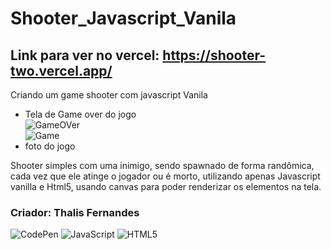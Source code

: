 # Shooter_Javascript_Vanila

## Link para ver no vercel: https://shooter-two.vercel.app/
Criando um game shooter com javascript Vanila
- Tela de Game over do jogo  
![GameOVer](https://i.pinimg.com/originals/52/d1/e2/52d1e26019d29b4a00fa80c34e5c70d8.jpg)  
![Game](https://i.pinimg.com/originals/b4/33/de/b433de5b5866c8500d22bb91e0b7d226.jpg)  
- foto do jogo  

Shooter simples com uma inimigo, sendo spawnado de forma randômica, cada vez que ele atinge o jogador ou é morto, utilizando apenas Javascript vanilla e 
Html5, usando canvas para poder renderizar os elementos na tela.









### Criador: Thalis Fernandes
![CodePen](https://img.shields.io/badge/Codepen-000000?style=for-the-badge&logo=codepen&logoColor=white)
![JavaScript](https://img.shields.io/badge/javascript-%23323330.svg?style=for-the-badge&logo=javascript&logoColor=%23F7DF1E)
![HTML5](https://img.shields.io/badge/html5-%23E34F26.svg?style=for-the-badge&logo=html5&logoColor=white)



